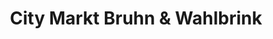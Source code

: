 ---
title: "City Markt Bruhn & Wahlbrink"
url: /mannheim/city-markt-bruhn-und-wahlbrink/
shop: Supermarkt
---